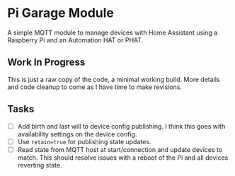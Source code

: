 # Pi Garage Module

A simple MQTT module to manage devices with Home Assistant using a Raspberry Pi
and an Automation HAT or PHAT.

## Work In Progress

This is just a raw copy of the code, a minimal working build. More details and
code cleanup to come as I have time to make revisions.

## Tasks

- [ ] Add birth and last will to device config publishing. I think this goes
      with availability settings on the device config.
- [ ] Use `retain=true` for publishing state updates.
- [ ] Read state from MQTT host at start/connection and update devices to match.
      This should resolve issues with a reboot of the Pi and all devices
      reverting state.
